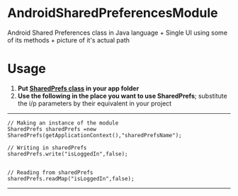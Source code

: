 # AndroidSharedPreferencesModule
Android Shared Preferences class in Java language + Single UI using some of its methods + picture of it's actual path

# **Usage**
1. **Put [SharedPrefs class](https://github.com/mossssama/AndroidSharedPreferencesModule/blob/main/SharedPrefs/app/src/main/java/com/example/sharedprefs/SharedPrefs.java) in your app folder**
2. **Use the following in the place you want to use SharedPrefs**; substitute the i/p parameters by their equivalent in your project
** **
    // Making an instance of the module
    SharedPrefs sharedPrefs =new SharedPrefs(getApplicationContext(),"sharedPrefsName");
        
    // Writing in sharedPrefs
    sharedPrefs.write("isLoggedIn",false);
    
    
    // Reading from sharedPrefs
    sharedPrefs.readMap("isLoggedIn",false);
- - - - 
